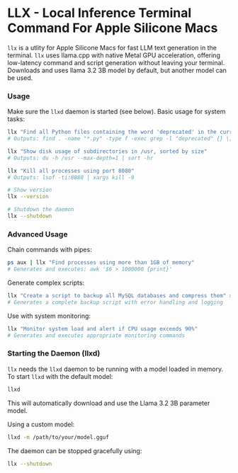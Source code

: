 # LLX - Local Inference Terminal Command For Apple Silicone Macs

`llx` is a utlity for Apple Silicone Macs for fast LLM text generation in the terminal. `llx` uses llama.cpp with native Metal GPU acceleration, offering low-latency command and script generation without leaving your terminal.  Downloads and uses llama 3.2 3B model by default, but another model can be used.

### Usage

Make sure the `llxd` daemon is started (see below). Basic usage for system tasks:
```bash
llx "Find all Python files containing the word 'deprecated' in the current directory"
# Outputs: find . -name "*.py" -type f -exec grep -l "deprecated" {} \;

llx "Show disk usage of subdirectories in /usr, sorted by size"
# Outputs: du -h /usr --max-depth=1 | sort -hr

llx "Kill all processes using port 8080"
# Outputs: lsof -ti:8080 | xargs kill -9

# Show version
llx --version

# Shutdown the daemon
llx --shutdown
```

### Advanced Usage

Chain commands with pipes:
```bash
ps aux | llx "Find processes using more than 1GB of memory"
# Generates and executes: awk '$6 > 1000000 {print}'
```

Generate complex scripts:
```bash
llx "Create a script to backup all MySQL databases and compress them" > backup-dbs.sh
# Generates a complete backup script with error handling and logging
```

Use with system monitoring:
```bash
llx "Monitor system load and alert if CPU usage exceeds 90%" 
# Generates and executes appropriate monitoring commands
```

### Starting the Daemon (llxd)

`llx` needs the `llxd` daemon to be running with a model loaded in memory. To start `llxd` with the default model:
```bash
llxd
```
This will automatically download and use the Llama 3.2 3B parameter model.

Using a custom model:
```bash
llxd -m /path/to/your/model.gguf
```

The daemon can be stopped gracefully using:
```bash
llx --shutdown
```
